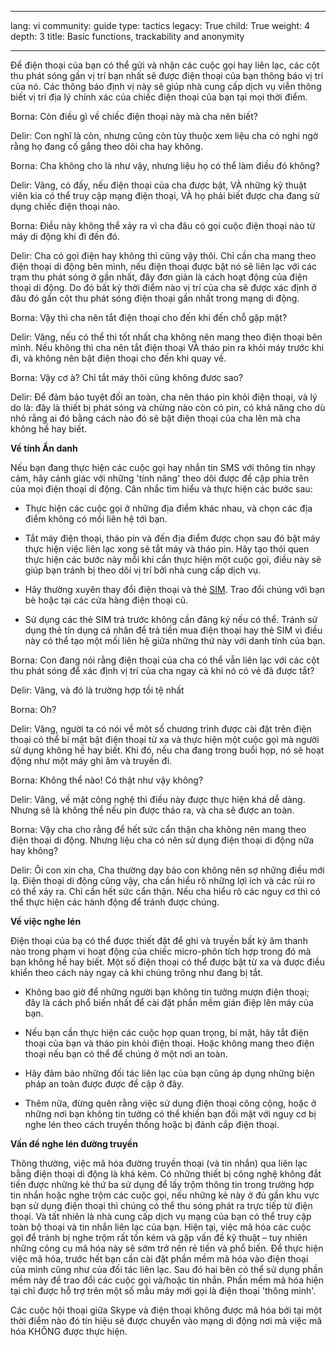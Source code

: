 

---

lang: vi
community: guide
type: tactics
legacy: True
child: True
weight: 4
depth: 3
title: Basic functions, trackability and anonymity

---

Để điện thoại của bạn có thể gửi và nhận các cuộc gọi hay liên lạc, các cột thu phát sóng gần vị trí bạn nhất sẽ được điện thoại của bạn thông báo vị trí của nó. Các thông báo định vị này sẽ giúp nhà cung cấp dịch vụ viễn thông biết vị trí địa lý chính xác của chiếc điện thoại của bạn tại mọi thời điểm.

<div class="background" markdown=1>
Borna: Còn điều gì về chiếc điện thoại này mà cha nên biết?

Delir: Con nghĩ là còn, nhưng cũng còn tùy thuộc xem liệu cha có nghi ngờ rằng họ đang cố gắng theo dõi cha hay không.

Borna: Cha không cho là như vậy, nhưng liệu họ có thể làm điều đó không?

Delir: Vâng, có đấy, nếu điện thoại của cha được bật, VÀ những kỹ thuật viên kia có thể truy cập mạng điện thoại, VÀ họ phải biết được cha đang sử dụng chiếc điện thoại nào.

Borna: Điều này không thể xảy ra vì cha đâu có gọi cuộc điện thoại nào từ máy di động khi đi đến đó.

Delir: Cha có gọi điện hay không thì cũng vậy thôi. Chỉ cần cha mang theo điện thoại di động bên mình, nếu điện thoại được bật nó sẽ liên lạc với các trạm thu phát sóng ở gần nhất, đây đơn giản là cách hoạt động của điện thoại di động. Do đó bất kỳ thời điểm nào vị trí của cha sẽ được xác định ở đâu đó 
gần cột thu phát sóng điện thoại gần nhất trong mạng di động.

Borna: Vậy thì cha nên tắt điện thoại cho đến khi đến chỗ gặp mặt?

Delir:  Vâng, nếu có thể thì tốt nhất cha không nên mang theo điện thoại bên mình. Nếu không thì cha nên tắt điện thoại VÀ tháo pin ra khỏi máy trước khi đi, và không nên bật điện thoại cho đến khi quay về.

Borna: Vậy cơ à? Chỉ tắt máy thôi cũng không đươc sao?

Delir: Để đảm bảo tuyệt đối an toàn, cha nên tháo pin khỏi điện thoại, và lý do là: đây là thiết bị phát sóng và chừng nào còn có pin, có khả năng cho dù nhỏ rằng ai đó bằng cách nào đó sẽ bật điện thoại của cha lên mà cha không hề hay biết.
</div>

**Về tính Ẩn danh**

Nếu bạn đang thực hiện các cuộc gọi hay nhắn tin SMS với thông tin nhạy cảm, hãy cảnh giác với những 'tính năng' theo dõi được đề cập phía trên của mọi điện thoại di động. Cân nhắc tìm hiểu và thực hiện các bước sau:

* Thực hiện các cuộc gọi ở những địa điểm khác nhau, và chọn các địa điểm không có mối liên hệ tới bạn.

* Tắt máy điện thoại, tháo pin và đến địa điểm được chọn sau đó bật máy thực hiện việc liên lạc xong sẽ tắt máy và tháo pin. Hãy tạo thói quen thực hiện các bước này mỗi khi cần thực hiện một cuộc gọi, điều này sẽ giúp bạn tránh bị theo dõi vị trí bởi nhà cung cấp dịch vụ.

* Hãy thường xuyên thay đổi điện thoại và thẻ [SIM](/en/glossary#SIM_card). Trao đổi chúng với bạn bè hoặc tại các cửa hàng điện thoại cũ. 

* Sử dụng các thẻ SIM trả trước không cần đăng ký nếu có thể. Tránh sử dụng thẻ tín dụng cá nhân để trả tiền mua điện thoại hay thẻ SIM vì điều này có thể tạo một mối liên hệ giữa những thứ này với danh tính của bạn.


<div class="background" markdown=1>
Borna: Con đang nói rằng điện thoại của cha có thể vẫn liên lạc với các cột thu phát sóng để xác định vị trí của cha ngay cả khi nó có vẻ đã được tắt?

Delir: Vâng, và đó là trường hợp tồi tệ nhất

Borna: Oh?

Delir: Vâng, người ta có nói về môt số chương trình được cài đặt trên điện thoại có thể bí mật bật điện thoại từ xa và thực hiện một cuộc gọi mà người sử dụng không hề hay biết. Khi đó, nếu cha đang trong buổi họp, nó sẽ hoạt động như một máy ghi âm và truyền đi.

Borna: Không thể nào! Có thật như vậy không?

Delir: Vâng, về mặt công nghệ thì điều này được thực hiện khá dễ dàng. Nhưng sẽ là không thể nếu pin được tháo ra, và cha sẽ được an toàn.

Borna: Vậy cha cho rằng để hết sức cẩn thận cha không nên mang theo điện thoại di động. Nhưng liệu cha có nên sử dụng điện thoại di động nữa hay không?

Delir: Ôi con xin cha, Cha thường dạy bảo con không nên sợ những điều mới lạ. Điện thoại di động cũng vậy, cha cần hiểu rõ những lợi ích và các rủi ro có thể xảy ra. Chỉ cần hết sức cẩn thận. Nếu cha hiểu rõ các nguy cơ thì có thể thực hiện các hành động để tránh được chúng.
</div>

**Về việc nghe lén**

Điện thoại của bạ có thể được thiết đặt để ghi và truyền bất kỳ âm thanh nào trong phạm vi hoạt động của chiếc micro-phôn tích hợp trong đó mà bạn không hề hay biết. Một số điện thoại có thể được bật từ xa và được điều khiển theo cách này ngay cả khi chúng trông như đang bị tắt.

* Không bao giờ để những người bạn không tin tưởng mượn điện thoại; đây là cách phổ biến nhất để cài đặt phần mềm gián điệp lên máy của bạn.

* Nếu bạn cần thực hiện các cuộc họp quan trọng, bí mật, hãy tắt điện thoại của bạn và tháo pin khỏi điện thoại. Hoặc không mang theo điện thoại nếu bạn có thể để chúng ở một nơi an toàn.

* Hãy đảm bảo những đối tác liên lạc của bạn cũng áp dụng những biện pháp an toàn được được đề cập ở đây.

* Thêm nữa, đừng quên rằng việc sử dụng điện thoại công cộng, hoặc ở những nơi bạn không tin tưởng có thể khiến bạn đối mặt với nguy cơ bị nghe lén theo cách truyền thống hoặc bị đánh cắp điện thoại.

**Vấn đề nghe lén đường truyền**

Thông thường, việc mã hóa đường truyền thoại (và tin nhắn) qua liên lạc bằng điện thoại di động là khá kém. Có những thiết bị công nghệ không đắt tiền được những kẻ thứ ba sử dụng để lấy trộm thông tin trong trường hợp tin nhắn hoặc nghe trộm các cuộc gọi, nếu những kẻ này ở đủ gần khu vực bạn sử dụng điện thoại thì chúng có thể thu sóng phát ra trực tiếp từ điện thoại. Và tất nhiên là nhà cung cấp dịch vụ mạng của bạn có thể truy cập toàn bộ thoại và tin nhắn liên lạc của bạn. Hiện tại, việc mã hóa các cuộc gọi để tránh bị nghe trộm rất tốn kém và gặp vấn đề kỹ thuật – tuy nhiên những công cụ mã hóa này sẽ sớm trở nên rẻ tiền và phổ biến. Để thực hiện việc mã hóa, trước hết bạn cần cài đặt phần mềm mã hóa vào điện thoại của mình cũng như của đối tác liên lạc. Sau đó hai bên có thể sử dụng phần mềm này để trao đổi các cuộc gọi và/hoặc tin nhắn. Phần mềm mã hóa hiện tại chỉ được hỗ trợ trên một số mẫu máy mới gọi là điện thoại 'thông minh'.

Các cuộc hội thoại giữa Skype và điện thoại không được mã hóa bởi tại một thời điểm nào đó tín hiệu sẽ được chuyển vào mạng di động nơi mà việc mã hóa KHÔNG được thực hiện.

